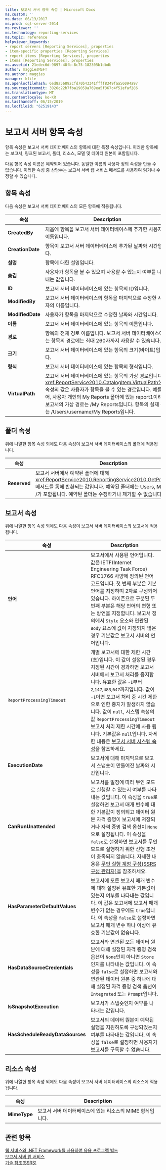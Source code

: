 ```yaml
---
title: 보고서 서버 항목 속성 | Microsoft Docs
ms.custom: ''
ms.date: 06/13/2017
ms.prod: sql-server-2014
ms.reviewer: ''
ms.technology: reporting-services
ms.topic: reference
helpviewer_keywords:
- report servers [Reporting Services], properties
- item-specific properties [Reporting Services]
- report items [Reporting Services], properties
- items [Reporting Services], properties
ms.assetid: 21edec6d-9897-48fb-8c75-182305b1dbdb
author: maggiesMSFT
ms.author: maggies
manager: kfile
ms.openlocfilehash: 6ed8a56892cfd70b43341ffff8349faa56094a97
ms.sourcegitcommit: 3026c22b7fba19059a769ea5f367c4f51efaf286
ms.translationtype: MT
ms.contentlocale: ko-KR
ms.lasthandoff: 06/15/2019
ms.locfileid: "62519143"
---
```

# <a name="report-server-item-properties"></a>보고서 서버 항목 속성
  항목 속성은 보고서 서버 데이터베이스의 항목에 대한 특정 속성입니다. 이러한 항목에는 보고서, 링크된 보고서, 폴더, 리소스, 모델 및 데이터 원본이 포함됩니다.  
  
 다음 항목 속성 이름은 예약되어 있습니다. 동일한 이름의 사용자 정의 속성을 만들 수 없습니다. 이러한 속성 중 상당수는 보고서 서버 웹 서비스 메서드를 사용하여 읽거나 수정할 수 있습니다.  
  
## <a name="item-properties"></a>항목 속성  
 다음 속성은 보고서 서버 데이터베이스의 모든 항목에 적용됩니다.  
  
|속성|Description|  
|--------------|-----------------|  
|**CreatedBy**|처음에 항목을 보고서 서버 데이터베이스에 추가한 사용자의 이름입니다.|  
|**CreationDate**|항목이 보고서 서버 데이터베이스에 추가된 날짜와 시간입니다.|  
|**설명**|항목에 대한 설명입니다.|  
|**숨김**|사용자가 항목을 볼 수 있으며 사용할 수 있는지 여부를 나타내는 값입니다.|  
|**ID**|보고서 서버 데이터베이스에 있는 항목의 ID입니다.|  
|**ModifiedBy**|보고서 서버 데이터베이스의 항목을 마지막으로 수정한 사용자의 이름입니다.|  
|**ModifiedDate**|사용자가 항목을 마지막으로 수정한 날짜와 시간입니다.|  
|**이름**|보고서 서버 데이터베이스에 있는 항목의 이름입니다.|  
|**경로**|항목의 전체 경로 이름입니다. 보고서 서버 데이터베이스에 있는 항목의 경로에는 최대 260자까지 사용할 수 있습니다.|  
|**크기**|보고서 서버 데이터베이스에 있는 항목의 크기(바이트)입니다.|  
|**형식**|보고서 서버 데이터베이스에 있는 항목의 형식입니다.|  
|**VirtualPath**|보고서 서버 데이터베이스에 있는 항목의 가상 경로입니다. <xref:ReportService2010.CatalogItem.VirtualPath%2A> 속성의 값은 사용자가 항목을 볼 수 있는 경로입니다. 예를 들어, 사용자 개인의 My Reports 폴더에 있는 report1이라는 보고서의 가상 경로는 /My Reports입니다. 항목의 실제 경로는 /Users/username/My Reports입니다.|  
  
## <a name="folder-properties"></a>폴더 속성  
 위에 나열한 항목 속성 외에도 다음 속성이 보고서 서버 데이터베이스의 폴더에 적용됩니다.  
  
|속성|Description|  
|--------------|-----------------|  
|**Reserved**|보고서 서버에서 예약된 폴더에 대해 <xref:ReportService2010.ReportingService2010.GetProperties%2A> 메서드를 통해 반환되는 값입니다. 예약된 폴더에는 Users, My Reports 및 /가 포함됩니다. 예약된 폴더는 수정하거나 제거할 수 없습니다.|  
  
## <a name="report-properties"></a>보고서 속성  
 위에 나열한 항목 속성 외에도 다음 속성이 보고서 서버 데이터베이스의 보고서에 적용됩니다.  
  
|속성|Description|  
|--------------|-----------------|  
|**언어**|보고서에서 사용된 언어입니다. 값은 IETF(Internet Engineering Task Force) RFC1766 사양에 정의된 언어 코드입니다. 첫 번째 부분은 기본 언어를 지정하며 2자로 구성되어 있습니다. 하이픈으로 구분된 두 번째 부분은 해당 언어의 변형 또는 방언을 지정합니다. 보고서 정의에서 `Style` 요소와 연관된 `Body` 요소에 값이 지정되지 않은 경우 기본값은 보고서 서버의 언어입니다.|  
|`ReportProcessingTimeout`|개별 보고서에 대한 제한 시간(초)입니다. 이 값이 설정된 경우 지정된 시간이 경과하면 보고서 서버에서 보고서 처리를 중지합니다. 유효한 값은 `-1`부터 `2`,`147`,`483`,`647`까지입니다. 값이 `-1`이면 보고서 처리 중 시간 제한으로 인한 중지가 발생하지 않습니다. 값이 `null`, 시스템 속성의 값 `ReportProcessingTimeout` 보고서 처리 제한 시간에 사용 됩니다. 기본값은 `null`입니다. 자세한 내용은 [보고서 서버 시스템 속성](reporting-services-properties-report-server-system-properties.md)을 참조하세요.|  
|**ExecutionDate**|보고서에 대해 마지막으로 보고서 스냅숏이 만들어진 날짜와 시간입니다.|  
|**CanRunUnattended**|보고서를 일정에 따라 무인 모드로 실행할 수 있는지 여부를 나타내는 값입니다. 이 속성을 `true`로 설정하면 보고서 매개 변수에 대한 기본값이 정의되고 데이터 원본 자격 증명이 보고서에 저장되거나 자격 증명 검색 옵션이 `None`으로 설정됩니다. 이 속성을 `false`로 설정하면 보고서를 무인 모드로 실행하기 위한 선행 조건이 충족되지 않습니다. 자세한 내용은 [무인 실행 계정 구성&#40;SSRS 구성 관리자&#41;](../../install-windows/configure-the-unattended-execution-account-ssrs-configuration-manager.md)을 참조하세요.|  
|**HasParameterDefaultValues**|보고서에 모든 보고서 매개 변수에 대해 설정된 유효한 기본값이 있는지 여부를 나타내는 값입니다. 이 값은 보고서에 보고서 매개 변수가 없는 경우에도 `true`입니다. 이 속성을 `false`로 설정하면 보고서 매개 변수 하나 이상에 유효한 기본값이 없습니다.|  
|**HasDataSourceCredentials**|보고서와 연관된 모든 데이터 원본에 대해 설정된 자격 증명 검색 옵션이 `None`인지 아니면 `Store`인지를 나타내는 값입니다. 이 속성을 `false`로 설정하면 보고서와 연관된 데이터 원본 중 하나에 대해 설정된 자격 증명 검색 옵션이 `Integrated` 또는 `Prompt`입니다.|  
|**IsSnapshotExecution**|보고서가 스냅숏인지 여부를 나타내는 값입니다.|  
|**HasScheduleReadyDataSources**|보고서의 데이터 원본이 예약된 실행을 지원하도록 구성되었는지 여부를 나타내는 값입니다. 이 속성을 `false`로 설정하면 사용자가 보고서를 구독할 수 없습니다.|  
  
## <a name="resource-properties"></a>리소스 속성  
 위에 나열한 항목 속성 외에도 다음 속성이 보고서 서버 데이터베이스의 리소스에 적용됩니다.  
  
|속성|Description|  
|--------------|-----------------|  
|**MimeType**|보고서 서버 데이터베이스에 있는 리소스의 MIME 형식입니다.|  
  
## <a name="see-also"></a>관련 항목  
 [웹 서비스와 .NET Framework를 사용하여 응용 프로그램 빌드](building-applications-using-the-web-service-and-the-net-framework.md)   
 [보고서 서버 웹 서비스](../report-server-web-service.md)   
 [기술 참조&#40;SSRS&#41;](../../technical-reference-ssrs.md)  
  
  
